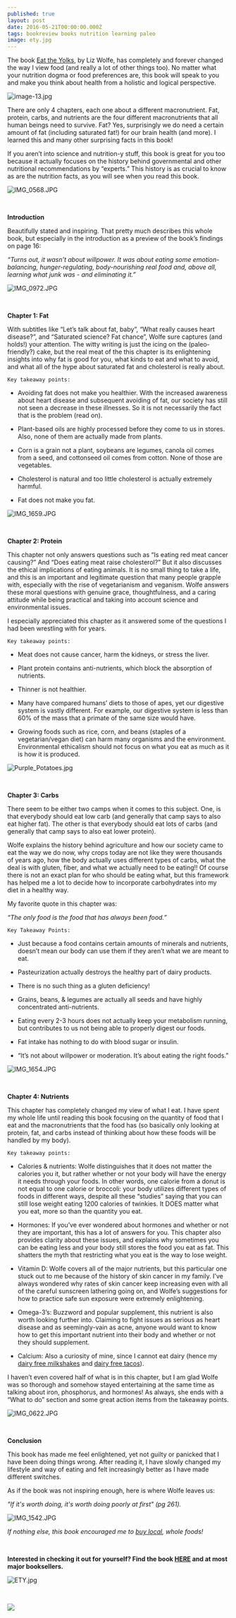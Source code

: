 ```yaml
---
published: true
layout: post
date: 2016-05-21T00:00:00.000Z
tags: bookreview books nutrition learning paleo
image: ety.jpg
---
```

The book [Eat the Yolks](https://www.amazon.com/gp/product/1628600195?ie=UTF8&tag=edib09-20&camp=1789&linkCode=xm2&creativeASIN=1628600195), by Liz Wolfe, has completely and forever changed the way I view food (and really a lot of other things too). No matter what your nutrition dogma or food preferences are, this book will speak to you and make you think about health from a holistic and logical perspective.



![image-13.jpg](/content/image-13.jpg)



There are only 4 chapters, each one about a different macronutrient. Fat, protein, carbs, and nutrients are the four different macronutrients that all human beings need to survive. Fat? Yes, surprisingly we do need a certain amount of fat (including saturated fat!) for our brain health (and more). I learned this and many other surprising facts in this book!

If you aren’t into science and nutrition-y stuff, this book is great for you too because it actually focuses on the history behind governmental and other nutritional recommendations by “experts.” This history is as crucial to know as are the nutrition facts, as you will see when you read this book.



![IMG_0568.JPG](/content/IMG_0568-JPG.jpg)


<br>

**Introduction**

Beautifully stated and inspiring. That pretty much describes this whole book, but especially in the introduction as a preview of the book’s findings on page 16:

*“Turns out, it wasn’t about willpower. It was about eating some emotion-balancing, hunger-regulating, body-nourishing real food and, above all, learning what junk was - and eliminating it.”*



![IMG_0972.JPG](/content/IMG_0972-JPG.jpg)

<br>


**Chapter 1: Fat**

With subtitles like “Let’s talk about fat, baby”, “What really causes heart disease?”, and  “Saturated science? Fat chance”, Wolfe sure captures (and holds!) your attention. The witty writing is just the icing on the (paleo-friendly?) cake, but the real meat of the this chapter is its enlightening insights into why fat is good for you, what kinds to eat and what to avoid, and what all of the hype about saturated fat and cholesterol is really about.

	Key takeaway points:

* Avoiding fat does not make you healthier. With the increased awareness about heart disease and subsequent avoiding of fat, our society has still not seen a decrease in these illnesses. So it is not necessarily the fact that is the problem (read on).

* Plant-based oils are highly processed before they come to us in stores. Also, none of them are actually made from plants.

* Corn is a grain not a plant, soybeans are legumes, canola oil comes from a seed, and cottonseed oil comes from cotton. None of those are vegetables.

* Cholesterol is natural and too little cholesterol is actually extremely harmful.

* Fat does not make you fat.



![IMG_1659.JPG](/content/IMG_1659-JPG.jpg)



<br>

**Chapter 2: Protein**

This chapter not only answers questions such as “Is eating red meat cancer causing?” And “Does eating meat raise cholesterol?” But it also discusses the ethical implications of eating animals. It is no small thing to take a life, and this is an important and legitimate question that many people grapple with, especially with the rise of vegetarianism and veganism. Wolfe answers these moral questions with genuine grace, thoughtfulness, and a caring attitude while being practical and taking into account science and environmental issues.

I especially appreciated this chapter as it answered some of the questions I had been wrestling with for years.

	Key takeaway points:

* Meat does not cause cancer, harm the kidneys, or stress the liver.

* Plant protein contains anti-nutrients, which block the absorption of nutrients.

* Thinner is not healthier.

* Many have compared humans’ diets to those of apes, yet our digestive system is vastly different. For example, our digestive system is less than 60% of the mass that a primate of the same size would have.

* Growing foods such as rice, corn, and beans (staples of a vegetarian/vegan diet) can harm many organisms and the environment. Environmental ethicalism should not focus on what you eat as much as it is how it is produced.



![Purple_Potatoes.jpg](/content/Purple_Potatoes.jpg)



<br>

**Chapter 3: Carbs**

There seem to be either two camps when it comes to this subject. One, is that everybody should eat low carb (and generally that camp says to also eat higher fat). The other is that everybody should eat lots of carbs (and generally that camp says to also eat lower protein).

Wolfe explains the history behind agriculture and how our society came to eat the way we do now, why crops today are not like they were thousands of years ago, how the body actually uses different types of carbs, what the deal is with gluten, fiber, and what we actually need to be eating!! Of course there is not an exact plan for who should be eating what, but this framework has helped me a lot to decide how to incorporate carbohydrates into my diet in a healthy way.

My favorite quote in this chapter was:

*“The only food is the food that has always been food.”*

	Key Takeaway Points:

* Just because a food contains certain amounts of minerals and nutrients, doesn’t mean our body can use them if they aren’t what we are meant to eat.

* Pasteurization actually destroys the healthy part of dairy products.

* There is no such thing as a gluten deficiency!

* Grains, beans, & legumes are actually all seeds and have highly concentrated anti-nutrients.

* Eating every 2-3 hours does not actually keep your metabolism running, but contributes to us not being able to properly digest our foods.

* Fat intake has nothing to do with blood sugar or insulin.

* “It’s not about willpower or moderation. It’s about eating the right foods.”



![IMG_1654.JPG](/content/IMG_1654-JPG.jpg)



<br>

**Chapter 4: Nutrients**

This chapter has completely changed my view of what I eat. I have spent my whole life until reading this book focusing on the quantity of food that I eat and the macronutrients that the food has (so basically only looking at protein, fat, and carbs instead of thinking about how these foods will be handled by my body).

	Key takeaway points:

* Calories & nutrients: Wolfe distinguishes that it does not matter the calories you it, but rather whether or not your body will have the energy it needs through your foods. In other words, one calorie from a donut is not equal to one calorie or broccoli: your body utilizes different types of foods in different ways, despite all these “studies” saying that you can still lose weight eating 1200 calories of twinkies. It DOES matter what you eat, more so than the quantity you eat.

* Hormones: If you’ve ever wondered about hormones and whether or not they are important, this has a lot of answers for you. This chapter also provides clarity about these issues, and explains why sometimes you can be eating less and your body still stores the food you eat as fat. This shatters the myth that restricting what you eat is the way to lose weight.

* Vitamin D: Wolfe covers all of the major nutrients, but this particular one stuck out to me because of the history of skin cancer in my family. I’ve always wondered why rates of skin cancer keep increasing even with all of the careful sunscreen lathering going on, and Wolfe’s suggestions for how to practice safe sun exposure were extremely enlightening.

* Omega-3’s: Buzzword and popular supplement, this nutrient is also worth looking further into. Claiming to fight issues as serious as heart disease and as seemingly-vain as acne, anyone would want to know how to get this important nutrient into their body and whether or not they should supplement.

* Calcium: Also a curiosity of mine, since I cannot eat dairy (hence my [dairy free milkshakes](http://emily.rubennic.com/recipes/banana-mocha-milkshake) and [dairy free tacos](http://emily.rubennic.com/recipes/fish-tacos)).

I haven’t even covered half of what is in this chapter, but I am glad Wolfe was so thorough and somehow stayed entertaining at the same time as talking about iron, phosphorus, and hormones! As always, she ends with a “What to do” section and some great action items from the takeaway points.



![IMG_0622.JPG](/content/IMG_0622-JPG.jpg)



<br>

**Conclusion**


This book has made me feel enlightened, yet not guilty or panicked that I have been doing things wrong. After reading it, I have slowly changed my lifestyle and way of eating and felt increasingly better as I have made different switches.

As if the book was not inspiring enough, here is where Wolfe leaves us:

*"If it's worth doing, it's worth doing poorly at first" (pg 261).*



![IMG_1542.JPG](/content/IMG_1542-JPG.jpg)

*If nothing else, this book encouraged me to [buy local](http://emily.rubennic.com/recipes/community-supported-agriculture), whole foods!*

<br>

**Interested in checking it out for yourself? Find the book [HERE](https://www.amazon.com/gp/product/1628600195?ie=UTF8&tag=edib09-20&camp=1789&linkCode=xm2&creativeASIN=1628600195) and at most major booksellers.**



![ETY.jpg](/content/ETY.jpg)



<br>

<a href="//www.pinterest.com/pin/create/button/" data-pin-do="buttonBookmark"  data-pin-color="red"><img src="//assets.pinterest.com/images/pidgets/pinit_fg_en_rect_red_20.png" /></a>
<!-- Please call pinit.js only once per page -->
<script type="text/javascript" async defer src="//assets.pinterest.com/js/pinit.js"></script>
